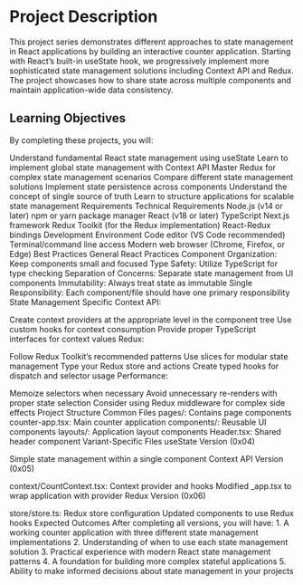 # Project Description
This project series demonstrates different approaches to state management in React applications by building an interactive counter application. Starting with React’s built-in useState hook, we progressively implement more sophisticated state management solutions including Context API and Redux. The project showcases how to share state across multiple components and maintain application-wide data consistency.

## Learning Objectives
By completing these projects, you will:

Understand fundamental React state management using useState
Learn to implement global state management with Context API
Master Redux for complex state management scenarios
Compare different state management solutions
Implement state persistence across components
Understand the concept of single source of truth
Learn to structure applications for scalable state management
Requirements
Technical Requirements
Node.js (v14 or later)
npm or yarn package manager
React (v18 or later)
TypeScript
Next.js framework
Redux Toolkit (for the Redux implementation)
React-Redux bindings
Development Environment
Code editor (VS Code recommended)
Terminal/command line access
Modern web browser (Chrome, Firefox, or Edge)
Best Practices
General React Practices
Component Organization: Keep components small and focused
Type Safety: Utilize TypeScript for type checking
Separation of Concerns: Separate state management from UI components
Immutability: Always treat state as immutable
Single Responsibility: Each component/file should have one primary responsibility
State Management Specific
Context API:

Create context providers at the appropriate level in the component tree
Use custom hooks for context consumption
Provide proper TypeScript interfaces for context values
Redux:

Follow Redux Toolkit’s recommended patterns
Use slices for modular state management
Type your Redux store and actions
Create typed hooks for dispatch and selector usage
Performance:

Memoize selectors when necessary
Avoid unnecessary re-renders with proper state selection
Consider using Redux middleware for complex side effects
Project Structure
Common Files
pages/: Contains page components
counter-app.tsx: Main counter application
components/: Reusable UI components
layouts/: Application layout components
Header.tsx: Shared header component
Variant-Specific Files
useState Version (0x04)

Simple state management within a single component
Context API Version (0x05)

context/CountContext.tsx: Context provider and hooks
Modified _app.tsx to wrap application with provider
Redux Version (0x06)

store/store.ts: Redux store configuration
Updated components to use Redux hooks
Expected Outcomes
After completing all versions, you will have: 1. A working counter application with three different state management implementations 2. Understanding of when to use each state management solution 3. Practical experience with modern React state management patterns 4. A foundation for building more complex stateful applications 5. Ability to make informed decisions about state management in your projects